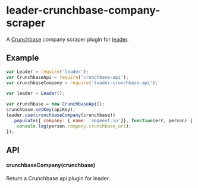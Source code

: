 
# leader-crunchbase-company-scraper

  A [Crunchbase](https://crunchbase.com/) company scraper plugin for [leader](https://github.com/ivolo/leader).

## Example

```js
var Leader = require('leader');
var CrunchbaseApi = require('crunchbase-api');
var crunchbaseCompany = require('leader-crunchbase-api');

var leader = Leader();

var crunchbase = new CrunchbaseApi();
crunchbase.setKey(apiKey);
leader.use(crunchbaseCompany(crunchbase))
  .populate({ company: { name: 'segment.io'}}, function(err, person) {
    console.log(person.company.crunchbase_url);
});
```

## API

#### crunchbaseCompany(crunchbase)

  Return a Crunchbase api plugin for leader.
